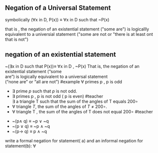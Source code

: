 ## Negation of a Universal Statement 
symbolically 
	($\forall$x in D, P(x)) $\equiv$ $\forall$x in D such that ~P(x) 

that is , the negation of an existential statement ("some are") is logicallly equivalent to a universial statement ("some are not or "there is at least  ont that is not")

## negation of an existential statement 

~($\exists$x in D such that P(x))$\equiv$ $\forall$x in D , ~P(x) 
That is, the negation of an existential statement (“some  
are”) is logically equivalent to a universal statement  
(“none are” or “all are not”)
#example
$\forall$ primes p , p is odd 
- $\exists$ prime $p$ such that $p$ is not odd.
- $\exists$ primes p , p is not odd ( p is even) #teacher  
$\exists$ a triangle T such that the sum of the angles of T equals 200$\circ$ 
- $\forall$ triangle $T$, the sum of the angles of $T$ $\neq$ 200$\circ$.
- $\forall$ triangle T , the sum of the angles of T does not equal    200$\circ$ #teacher 

* ~(p$\land$ q) $\equiv$ ~p $\lor$ ~q 
* ~(p $\lor$ q) $\equiv$ ~p $\land$ ~q 
* ~(p-> q) $\equiv$ p $\land$ ~q 

write a formal negation for statement( a) and an informal negation for statement(b): 
$\forall$ 
